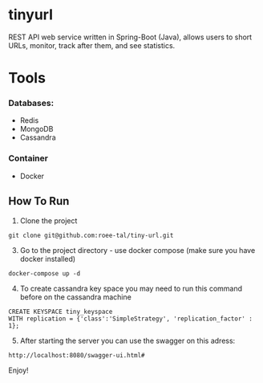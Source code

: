 # tinyurl
REST API web service written in Spring-Boot (Java), allows users to short URLs, monitor, track after them, and see statistics.

# Tools
### Databases:
- Redis
- MongoDB
- Cassandra
### Container
- Docker


## How To Run
1. Clone the project
```
git clone git@github.com:roee-tal/tiny-url.git
```
3. Go to the project directory - use docker compose (make sure you have docker installed)
```
docker-compose up -d
```
4. To create cassandra key space you may need to run this command before on the cassandra machine
```
CREATE KEYSPACE tiny_keyspace
WITH replication = {'class':'SimpleStrategy', 'replication_factor' : 1};
```
5. After starting the server you can use the swagger on this adress:
```
http://localhost:8080/swagger-ui.html#
```

Enjoy!



